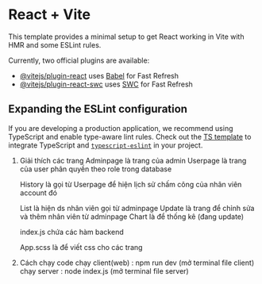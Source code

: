 # React + Vite

This template provides a minimal setup to get React working in Vite with HMR and some ESLint rules.

Currently, two official plugins are available:

- [@vitejs/plugin-react](https://github.com/vitejs/vite-plugin-react/blob/main/packages/plugin-react/README.md) uses [Babel](https://babeljs.io/) for Fast Refresh
- [@vitejs/plugin-react-swc](https://github.com/vitejs/vite-plugin-react-swc) uses [SWC](https://swc.rs/) for Fast Refresh

## Expanding the ESLint configuration

If you are developing a production application, we recommend using TypeScript and enable type-aware lint rules. Check out the [TS template](https://github.com/vitejs/vite/tree/main/packages/create-vite/template-react-ts) to integrate TypeScript and [`typescript-eslint`](https://typescript-eslint.io) in your project.

1. Giải thích các trang 
    Adminpage là trang của admin
    Userpage là trang của user 
    phân quyền theo role trong database

    History là gọi từ Userpage để hiện lịch sử chấm công của nhân viên account đó

    List là hiện ds nhân viên gọi từ adminpage
    Update là trang để chỉnh sửa và thêm nhân viên từ adminpage
    Chart là để thống kê (đang update)

    index.js chứa các hàm backend 

    App.scss là để viết css cho các trang

2. Cách chạy code
    chạy client(web) : npm run dev (mở terminal file client)
    chạy server : node index.js (mở terminal file server)

